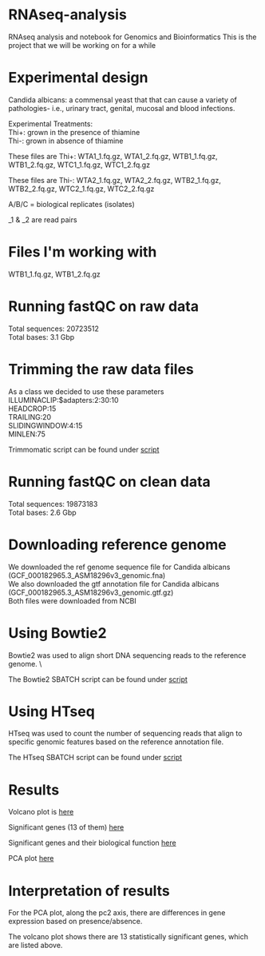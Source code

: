 # RNAseq-analysis
RNAseq analysis and notebook for Genomics and Bioinformatics 
This is the project that we will be working on for a while 


# Experimental design 

Candida albicans: a commensal
yeast that that can cause a variety
of pathologies- i.e., urinary tract, genital,
mucosal and blood infections. 

Experimental Treatments: \
Thi+: grown in the presence of
thiamine \
Thi-: grown in absence of
thiamine

These files are Thi+: 
WTA1_1.fq.gz, WTA1_2.fq.gz, 
WTB1_1.fq.gz, WTB1_2.fq.gz, 
WTC1_1.fq.gz, WTC1_2.fq.gz 

These files are Thi-: 
WTA2_1.fq.gz, WTA2_2.fq.gz, 
WTB2_1.fq.gz, WTB2_2.fq.gz, 
WTC2_1.fq.gz, WTC2_2.fq.gz 

A/B/C = biological replicates (isolates)

_1 & _2 are read pairs 

# Files I'm working with 
WTB1_1.fq.gz, WTB1_2.fq.gz 

# Running fastQC on raw data 

Total sequences: 20723512 \
Total bases: 3.1 Gbp

# Trimming the raw data files 
As a class we decided to use these parameters \
ILLUMINACLIP:$adapters:2:30:10 \
HEADCROP:15 \
TRAILING:20 \
SLIDINGWINDOW:4:15 \
MINLEN:75

Trimmomatic script can be found under [script](script/trimmomatic.SBATCH)

 

# Running fastQC on clean data 

 Total sequences: 	19873183 \
 Total bases: 2.6 Gbp

 # Downloading reference genome 

 We downloaded the ref genome sequence file for Candida albicans (GCF_000182965.3_ASM18296v3_genomic.fna) \
 We also downloaded the gtf annotation file for Candida albicans (GCF_000182965.3_ASM18296v3_genomic.gtf.gz) \
 Both files were downloaded from NCBI 

# Using Bowtie2

Bowtie2 was used to align short DNA sequencing reads to the reference genome. \

The Bowtie2 SBATCH script can be found under [script](script/bowtie2.SBATCH)

# Using HTseq 

HTseq was used to count the number of sequencing reads that align to specific genomic features based on the reference annotation file.

The HTseq SBATCH script can be found under [script](script/HTseq.SBATCH)

# Results 

Volcano plot is [here](R_volcano_plot_correct.pdf)

Significant genes (13 of them) [here](signif_TH-vTH+.csv)

Significant genes and their biological function [here](RNAseq_significant_genes-signif_TH-vTH+.pdf) 

PCA plot [here](TH-vTH+_pcaplot.png)

# Interpretation of results

For the PCA plot, along the pc2 axis, there are differences in gene expression based on presence/absence. 

The volcano plot shows there are 13 statistically significant genes, which are listed above.  

